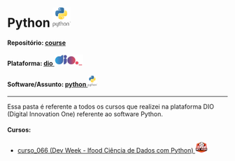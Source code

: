 # Python   <img src="../../0-outros/logos/software/python.png" alt="python" width="auto" height="45">

#### Repositório: [course](../../)
#### Plataforma: <a href="../">dio   <img src="../../0-outros/logos/plataforma/dio.jpeg" alt="dio" width="auto" height="25"></a>
#### Software/Assunto: <a href="./">python   <img src="../../0-outros/logos/software/python.png" alt="python" width="auto" height="25"></a>

---

Essa pasta é referente a todos os cursos que realizei na plataforma DIO (Digital Innovation One) referente ao software Python.

#### Cursos:
- <a href="./curso_066">curso_066 (Dev Week - Ifood Ciência de Dados com Python)   <img src="./curso_066/img/dev_week.png" alt="curso_066" width="auto" height="25"></a>